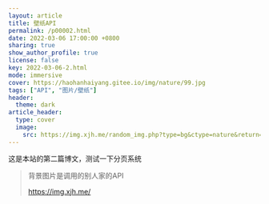 ```yaml
---
layout: article
title: 壁纸API
permalink: /p00002.html
date: 2022-03-06 17:00:00 +0800
sharing: true
show_author_profile: true
license: false
key: 2022-03-06-2.html
mode: immersive
cover: https://haohanhaiyang.gitee.io/img/nature/99.jpg
tags: ["API", "图片/壁纸"]
header:
  theme: dark
article_header:
  type: cover
  image:
    src: https://img.xjh.me/random_img.php?type=bg&ctype=nature&return=302
---
```


这是本站的第二篇博文，测试一下分页系统<!--more-->

> 背景图片是调用的别人家的API
>
> https://img.xjh.me/
